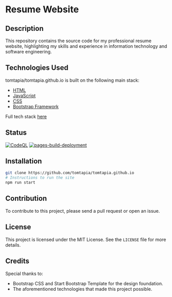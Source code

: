# Resume Website

## Description
This repository contains the source code for my professional resume website, highlighting my skills and experience in information technology and software engineering.

## Technologies Used
tomtapia/tomtapia.github.io is built on the following main stack:

- [HTML](https://developer.mozilla.org/en-US/docs/Web/HTML)
- [JavaScript](https://developer.mozilla.org/en-US/docs/Web/JavaScript)
- [CSS](https://developer.mozilla.org/en-US/docs/Web/CSS)
- [Bootstrap Framework](https://getbootstrap.com/)

Full tech stack [here](/techstack.md)

## Status
[![CodeQL](https://github.com/tomtapia/tomtapia.github.io/actions/workflows/github-code-scanning/codeql/badge.svg)](https://github.com/tomtapia/tomtapia.github.io/actions/workflows/github-code-scanning/codeql)
[![pages-build-deployment](https://github.com/tomtapia/tomtapia.github.io/actions/workflows/pages/pages-build-deployment/badge.svg?branch=master)](https://github.com/tomtapia/tomtapia.github.io/actions/workflows/pages/pages-build-deployment)

## Installation
```bash
git clone https://github.com/tomtapia/tomtapia.github.io
# Instructions to run the site
npm run start
```

## Contribution
To contribute to this project, please send a pull request or open an issue.

## License
This project is licensed under the MIT License. See the `LICENSE` file for more details.

## Credits
Special thanks to:
- Bootstrap CSS and Start Bootstrap Template for the design foundation.
- The aforementioned technologies that made this project possible.
